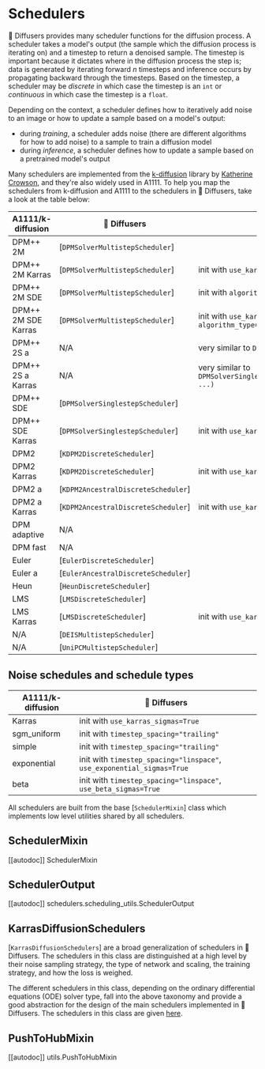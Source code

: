 <!--Copyright 2025 The HuggingFace Team. All rights reserved.

Licensed under the Apache License, Version 2.0 (the "License"); you may not use this file except in compliance with
the License. You may obtain a copy of the License at

http://www.apache.org/licenses/LICENSE-2.0

Unless required by applicable law or agreed to in writing, software distributed under the License is distributed on
an "AS IS" BASIS, WITHOUT WARRANTIES OR CONDITIONS OF ANY KIND, either express or implied. See the License for the
specific language governing permissions and limitations under the License.
-->

# Schedulers

🤗 Diffusers provides many scheduler functions for the diffusion process. A scheduler takes a model's output (the sample which the diffusion process is iterating on) and a timestep to return a denoised sample. The timestep is important because it dictates where in the diffusion process the step is; data is generated by iterating forward *n* timesteps and inference occurs by propagating backward through the timesteps. Based on the timestep, a scheduler may be *discrete* in which case the timestep is an `int` or *continuous* in which case the timestep is a `float`.

Depending on the context, a scheduler defines how to iteratively add noise to an image or how to update a sample based on a model's output:

- during *training*, a scheduler adds noise (there are different algorithms for how to add noise) to a sample to train a diffusion model
- during *inference*, a scheduler defines how to update a sample based on a pretrained model's output

Many schedulers are implemented from the [k-diffusion](https://github.com/crowsonkb/k-diffusion) library by [Katherine Crowson](https://github.com/crowsonkb/), and they're also widely used in A1111. To help you map the schedulers from k-diffusion and A1111 to the schedulers in 🤗 Diffusers, take a look at the table below:

| A1111/k-diffusion    | 🤗 Diffusers                         | Usage                                                                                                         |
|---------------------|-------------------------------------|---------------------------------------------------------------------------------------------------------------|
| DPM++ 2M            | [`DPMSolverMultistepScheduler`]     |                                                                                                               |
| DPM++ 2M Karras     | [`DPMSolverMultistepScheduler`]     | init with `use_karras_sigmas=True`                                                                            |
| DPM++ 2M SDE        | [`DPMSolverMultistepScheduler`]     | init with `algorithm_type="sde-dpmsolver++"`                                                                  |
| DPM++ 2M SDE Karras | [`DPMSolverMultistepScheduler`]     | init with `use_karras_sigmas=True` and `algorithm_type="sde-dpmsolver++"`                                     |
| DPM++ 2S a          | N/A                                 | very similar to  `DPMSolverSinglestepScheduler`                         |
| DPM++ 2S a Karras   | N/A                                 | very similar to  `DPMSolverSinglestepScheduler(use_karras_sigmas=True, ...)` |
| DPM++ SDE           | [`DPMSolverSinglestepScheduler`]    |                                                                                                               |
| DPM++ SDE Karras    | [`DPMSolverSinglestepScheduler`]    | init with `use_karras_sigmas=True`                                                                            |
| DPM2                | [`KDPM2DiscreteScheduler`]          |                                                                                                               |
| DPM2 Karras         | [`KDPM2DiscreteScheduler`]          | init with `use_karras_sigmas=True`                                                                            |
| DPM2 a              | [`KDPM2AncestralDiscreteScheduler`] |                                                                                                               |
| DPM2 a Karras       | [`KDPM2AncestralDiscreteScheduler`] | init with `use_karras_sigmas=True`                                                                            |
| DPM adaptive        | N/A                                 |                                                                                                               |
| DPM fast            | N/A                                 |                                                                                                               |
| Euler               | [`EulerDiscreteScheduler`]          |                                                                                                               |
| Euler a             | [`EulerAncestralDiscreteScheduler`] |                                                                                                               |
| Heun                | [`HeunDiscreteScheduler`]           |                                                                                                               |
| LMS                 | [`LMSDiscreteScheduler`]            |                                                                                                               |
| LMS Karras          | [`LMSDiscreteScheduler`]            | init with `use_karras_sigmas=True`                                                                            |
| N/A                 | [`DEISMultistepScheduler`]          |                                                                                                               |
| N/A                 | [`UniPCMultistepScheduler`]         |                                                                                                               |

## Noise schedules and schedule types
| A1111/k-diffusion        | 🤗 Diffusers                                                               |
|--------------------------|----------------------------------------------------------------------------|
| Karras                   | init with `use_karras_sigmas=True`                                         |
| sgm_uniform              | init with `timestep_spacing="trailing"`                                    |
| simple                   | init with `timestep_spacing="trailing"`                                    |
| exponential              | init with `timestep_spacing="linspace"`, `use_exponential_sigmas=True`     |
| beta                     | init with `timestep_spacing="linspace"`, `use_beta_sigmas=True`            |

All schedulers are built from the base [`SchedulerMixin`] class which implements low level utilities shared by all schedulers.

## SchedulerMixin
[[autodoc]] SchedulerMixin

## SchedulerOutput
[[autodoc]] schedulers.scheduling_utils.SchedulerOutput

## KarrasDiffusionSchedulers

[`KarrasDiffusionSchedulers`] are a broad generalization of schedulers in 🤗 Diffusers. The schedulers in this class are distinguished at a high level by their noise sampling strategy, the type of network and scaling, the training strategy, and how the loss is weighed.

The different schedulers in this class, depending on the ordinary differential equations (ODE) solver type, fall into the above taxonomy and provide a good abstraction for the design of the main schedulers implemented in 🤗 Diffusers. The schedulers in this class are given [here](https://github.com/huggingface/diffusers/blob/a69754bb879ed55b9b6dc9dd0b3cf4fa4124c765/src/diffusers/schedulers/scheduling_utils.py#L32).

## PushToHubMixin

[[autodoc]] utils.PushToHubMixin
